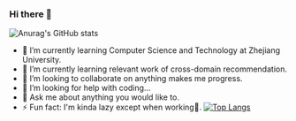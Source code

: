### Hi there 👋

<!--
**nefe1ibatA/nefe1ibatA** is a ✨ _special_ ✨ repository because its `README.md` (this file) appears on your GitHub profile.

Here are some ideas to get you started:

- 🔭 I’m currently working on ...
- 🌱 I’m currently learning ...
- 👯 I’m looking to collaborate on ...
- 🤔 I’m looking for help with ...
- 💬 Ask me about ...
- 📫 How to reach me: ...
- 😄 Pronouns: ...
- ⚡ Fun fact: ...
-->

![Anurag's GitHub stats](https://github-readme-stats.vercel.app/api?username=nefe1ibatA&show_icons=true&theme=algolia)

- 🔭 I’m currently learning Computer Science and Technology at Zhejiang University.
- 🌱 I’m currently learning relevant work of cross-domain recommendation.
- 👯 I’m looking to collaborate on anything makes me progress.
- 🤔 I’m looking for help with coding...
- 💬 Ask me about anything you would like to.
- ⚡ Fun fact: I'm kinda lazy except when working🧐.
[![Top Langs](https://github-readme-stats.vercel.app/api/top-langs/?username=nefe1ibatA&layout=compact)](https://github.com/anuraghazra/github-readme-stats)
